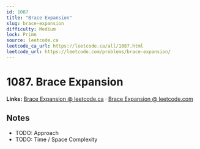 ```yaml
--- 
id: 1087
title: "Brace Expansion"
slug: brace-expansion
difficulty: Medium
lock: Prime
source: leetcode.ca
leetcode_ca_url: https://leetcode.ca/all/1087.html
leetcode_url: https://leetcode.com/problems/brace-expansion/
---
```


# 1087. Brace Expansion

**Links:** [Brace Expansion @ leetcode.ca](https://leetcode.ca/all/1087.html) · [Brace Expansion @ leetcode.com](https://leetcode.com/problems/brace-expansion/)

## Notes
- TODO: Approach
- TODO: Time / Space Complexity
